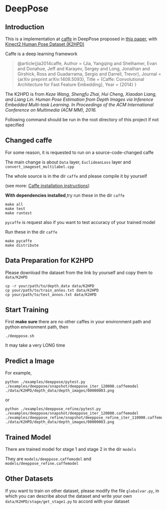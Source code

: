 # DeepPose

## Introduction 

This is a implementation at [caffe](http://caffe.berkeleyvision.org/) in DeepPose proposed in [this paper](http://arxiv.org/abs/1312.4659), with [Kinect2 Human Pose Dataset (K2HPD)](http://www.sysu-hcp.net/kinect2-human-pose-dataset-k2hpd/)

Caffe is a deep learning framework

>@article{jia2014caffe,
  Author = {Jia, Yangqing and Shelhamer, Evan and Donahue, Jeff and Karayev, Sergey and Long, Jonathan and Girshick, Ross and Guadarrama, Sergio and Darrell, Trevor},
  Journal = {arXiv preprint arXiv:1408.5093},
  Title = {Caffe: Convolutional Architecture for Fast Feature Embedding},
  Year = {2014}
} 

The K2HPD is from *Keze Wang, Shengfu Zhai, Hui Cheng, Xiaodan Liang, and Liang Lin. Human Pose Estimation from Depth Images via Inference Embedded Multi-task Learning. In Proceedings of the ACM International Conference on Multimedia (ACM MM), 2016.*

Following command should be run in the root directory of this project if not specified

## Changed caffe

For some reason, it is requested to run on a source-code-changed caffe

The main change is about `Data` layer, `EuclideanLoss` layer and `convert_imageset_multilabel.cpp`

The whole source is in the dir `caffe` and please compile it by yourself

(see more: [Caffe installation instructions](http://caffe.berkeleyvision.org/installation.html))

**With dependencies installed**,try run these in the dir `caffe`

```
make all
make test
make runtest
```

`pycaffe` is request also if you want to test accuracy of your trained model

Run these in the dir `caffe`

```
make pycaffe
make distribute
```

## Data Preparation for K2HPD

Please download the dataset from the link by yourself and copy them to `data/K2HPD`

```
cp -r your/path/to/depth_data data/K2HPD
cp your/path/to/train_annos.txt data/K2HPD
cp your/path/to/test_annos.txt data/K2HPD
```

## Start Training 

First **make sure** there are no other caffes in your environment path and python environment path, then

```
./deeppose.sh
```

It may take a very LONG time

## Predict a Image 

For example,

```
python ./examples/deeppose/pytest.py ./examples/deeppose/snapshot/deeppose_iter_120000.caffemodel ./data/K2HPD/depth_data/depth_images/00000003.png
```

or

```
python ./examples/deeppose_refine/pytest.py ./examples/deeppose/snapshot/deeppose_iter_120000.caffemodel ./examples/deeppose_refine/snapshot/deeppose_refine_iter_110000.caffemodel ./data/K2HPD/depth_data/depth_images/00000003.png
```

## Trained Model

There are trained model for stage 1 and stage 2 in the dir `models`

They are `models/deeppose.caffemodel` and `models/deeppose_refine.caffemodel`

## Other Datasets

If you want to train on other dataset, please modify the file `globalvar.py`, in which you can describe about the dataset and write your own `data/K2HPD/stage/get_stage1.py` to accord with your dataset